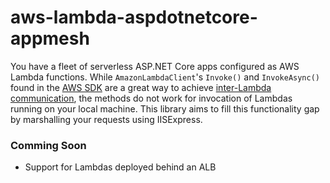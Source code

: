 # aws-lambda-aspdotnetcore-appmesh

You have a fleet of serverless ASP.NET Core apps configured as AWS Lambda functions. While `AmazonLambdaClient`'s `Invoke()` and `InvokeAsync()` found in the [AWS SDK](https://docs.aws.amazon.com/sdkfornet/v3/apidocs/items/Lambda/MLambdaInvokeInvokeRequest.html) are a great way to achieve [inter-Lambda communication](https://docs.aws.amazon.com/lambda/latest/dg/lambda-invocation.html), the methods do not work for invocation of Lambdas running on your local machine. This library aims to fill this functionality gap by marshalling your requests using IISExpress.

### Comming Soon
* Support for Lambdas deployed behind an ALB

